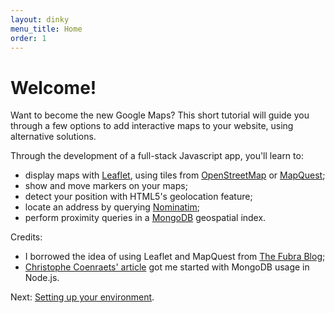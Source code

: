 ```yaml
---
layout: dinky
menu_title: Home
order: 1
---
```


# Welcome!

Want to become the new Google Maps? This short tutorial will guide you through a few options
to add interactive maps to your website, using alternative solutions.

Through the development of a full-stack Javascript app, you'll learn to:

* display maps with [Leaflet][ll], using tiles from [OpenStreetMap][osm] or [MapQuest][mq];
* show and move markers on your maps;
* detect your position with HTML5's geolocation feature;
* locate an address by querying [Nominatim][nom];
* perform proximity queries in a [MongoDB][mongo] geospatial index.

Credits:

* I borrowed the idea of using Leaflet and MapQuest from [The Fubra Blog][fubra];
* [Christophe Coenraets' article][cc] got me started with MongoDB usage in Node.js.

Next: [Setting up your environment](setup.html).

[ll]: http://leafletjs.com/
[osm]: http://www.openstreetmap.org/
[mq]: http://www.mapquest.com/
[nom]: http://nominatim.openstreetmap.org/
[mongo]: http://www.mongodb.org/
[fubra]: http://www.fubra.com/blog/2011/11/24/google-maps-free-alternatives/
[cc]: http://coenraets.org/blog/2012/10/creating-a-rest-api-using-node-js-express-and-mongodb/